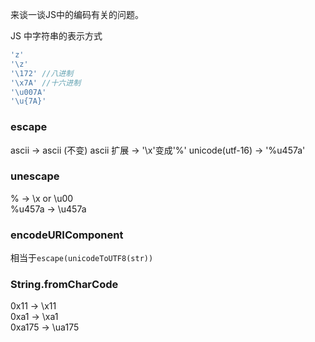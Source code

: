 来谈一谈JS中的编码有关的问题。

JS 中字符串的表示方式
```js
'z'
'\z'
'\172' //八进制
'\x7A' //十六进制
'\u007A'
'\u{7A}'
```

### escape
ascii -> ascii (不变)
ascii 扩展 -> '\x'变成'%'
unicode(utf-16) -> '%u457a'

### unescape
% -> \x or \u00  
%u457a -> \u457a

### encodeURIComponent
相当于`escape(unicodeToUTF8(str))`

### String.fromCharCode
0x11 -> \x11  
0xa1 -> \xa1  
0xa175 -> \ua175
